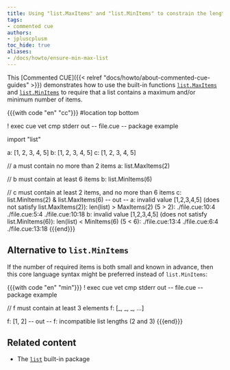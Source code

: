 ```yaml
---
title: Using "list.MaxItems" and "list.MinItems" to constrain the length of a list
tags:
- commented cue
authors:
- jpluscplusm
toc_hide: true
aliases:
- /docs/howto/ensure-min-max-list
---
```


This [Commented CUE]({{< relref "docs/howto/about-commented-cue-guides" >}})
demonstrates how to use the built-in functions
[`list.MaxItems`](https://pkg.go.dev/cuelang.org/go/pkg/list#MaxItems) and
[`list.MinItems`](https://pkg.go.dev/cuelang.org/go/pkg/list#MinItems)
to require that a list contains a maximum and/or minimum number of items.

{{{with code "en" "cc"}}}
#location top bottom

! exec cue vet
cmp stderr out
-- file.cue --
package example

import "list"

a: [1, 2, 3, 4, 5]
b: [1, 2, 3, 4, 5]
c: [1, 2, 3, 4, 5]

// a must contain no more than 2 items
a: list.MaxItems(2)

// b must contain at least 6 items
b: list.MinItems(6)

// c must contain at least 2 items, and no more than 6 items
c: list.MinItems(2) & list.MaxItems(6)
-- out --
a: invalid value [1,2,3,4,5] (does not satisfy list.MaxItems(2)): len(list) > MaxItems(2) (5 > 2):
    ./file.cue:10:4
    ./file.cue:5:4
    ./file.cue:10:18
b: invalid value [1,2,3,4,5] (does not satisfy list.MinItems(6)): len(list) < MinItems(6) (5 < 6):
    ./file.cue:13:4
    ./file.cue:6:4
    ./file.cue:13:18
{{{end}}}

## Alternative to `list.MinItems`

If the number of required items is both small and known in advance, then this
core language syntax might be preferred instead of `list.MinItems`:

{{{with code "en" "min"}}}
! exec cue vet
cmp stderr out
-- file.cue --
package example

// f must contain at least 3 elements
f: [_, _, _, ...]

f: [1, 2]
-- out --
f: incompatible list lengths (2 and 3)
{{{end}}}

## Related content

- The [`list`](https://pkg.go.dev/cuelang.org/go/pkg/list) built-in package
